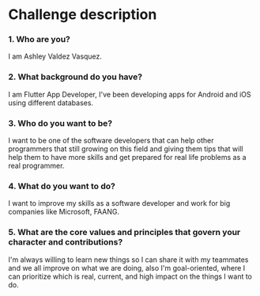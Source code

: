 

# Challenge description

### 1. Who are you?

I am Ashley Valdez Vasquez.
### 2. What background do you have?
I am Flutter App Developer, I've been developing apps for Android and iOS using different databases.

### 3. Who do you want to be?
I want to be one of the software developers that can help other programmers that still growing on this field and giving them tips that will help them to have more skills and get prepared for real life problems as a real programmer.

### 4. What do you want to do?
I want to improve my skills as a software developer and work for big companies like Microsoft, FAANG.

### 5. What are the core values and principles that govern your character and contributions?
I'm always willing to learn new things so I can share it with my teammates and we all improve on what we are doing, also I'm goal-oriented, where I can prioritize which is real, current, and high impact on the things I want to do.
